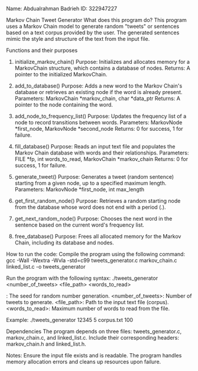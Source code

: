 Name: Abdualrahman Badrieh
ID: 322947227

Markov Chain Tweet Generator
What does this program do?
This program uses a Markov Chain model to generate random "tweets" or sentences based on a text corpus provided by the user. The generated sentences mimic the style and structure of the text from the input file.

Functions and their purposes
1. initialize_markov_chain()
Purpose: Initializes and allocates memory for a MarkovChain structure, which contains a database of nodes.
Returns: A pointer to the initialized MarkovChain.

2. add_to_database()
Purpose: Adds a new word to the Markov Chain's database or retrieves an existing node if the word is already present.
Parameters: MarkovChain *markov_chain, char *data_ptr
Returns: A pointer to the node containing the word.

3. add_node_to_frequency_list()
Purpose: Updates the frequency list of a node to record transitions between words.
Parameters: MarkovNode *first_node, MarkovNode *second_node
Returns: 0 for success, 1 for failure.

4. fill_database()
Purpose: Reads an input text file and populates the Markov Chain database with words and their relationships.
Parameters: FILE *fp, int words_to_read, MarkovChain *markov_chain
Returns: 0 for success, 1 for failure.

5. generate_tweet()
Purpose: Generates a tweet (random sentence) starting from a given node, up to a specified maximum length.
Parameters: MarkovNode *first_node, int max_length

6. get_first_random_node()
Purpose: Retrieves a random starting node from the database whose word does not end with a period (.).

7. get_next_random_node()
Purpose: Chooses the next word in the sentence based on the current word's frequency list.

8. free_database()
Purpose: Frees all allocated memory for the Markov Chain, including its database and nodes.

How to run the code:
Compile the program using the following command:
gcc -Wall -Wextra -Wvla -std=c99 tweets_generator.c markov_chain.c linked_list.c -o tweets_generator

Run the program with the following syntax:
./tweets_generator <seed> <number_of_tweets> <file_path> <words_to_read>

<seed>: The seed for random number generation.
<number_of_tweets>: Number of tweets to generate.
<file_path>: Path to the input text file (corpus).
<words_to_read>: Maximum number of words to read from the file.

Example:
./tweets_generator 12345 5 corpus.txt 100

Dependencies
The program depends on three files: tweets_generator.c, markov_chain.c, and linked_list.c.
Include their corresponding headers: markov_chain.h and linked_list.h.

Notes:
Ensure the input file exists and is readable.
The program handles memory allocation errors and cleans up resources upon failure.
